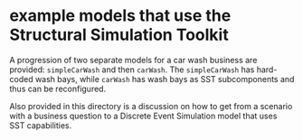 # example models that use the Structural Simulation Toolkit

A progression of two separate models for a car wash business are provided: `simpleCarWash` and then `carWash`. 
The `simpleCarWash` has hard-coded wash bays, while `carWash` has wash bays as SST subcomponents and thus can be reconfigured.

Also provided in this directory is a discussion on how to get from a scenario with a business question to a Discrete Event Simulation model that uses SST capabilities.
